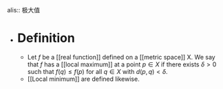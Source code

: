 alis:: 极大值

- # Definition
	- Let $f$ be a [[real function]] defined on a [[metric space]] X. We say that $f$ has a [[local maximum]] at a point $p\in X$ if there exists $\delta > 0$ such that $f(q)\le f(p)$ for all $q\in X$ with $d(p, q) <\delta$.
	- [[Local minimum]] are defined likewise.